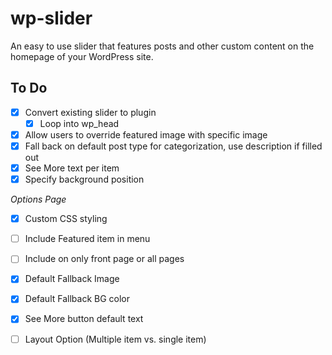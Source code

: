 # wp-slider
An easy to use slider that features posts and other custom content on the homepage of your WordPress site.

## To Do ##
- [x] Convert existing slider to plugin
  - [x] Loop into wp_head
- [x] Allow users to override featured image with specific image
- [x] Fall back on default post type for categorization, use description if filled out
- [x] See More text per item
- [x] Specify background position

_Options Page_
- [x] Custom CSS styling
- [ ] Include Featured item in menu
- [ ] Include on only front page or all pages
- [x] Default Fallback Image
- [x] Default Fallback BG color
- [x] See More button default text
- [ ] Layout Option (Multiple item vs. single item)

